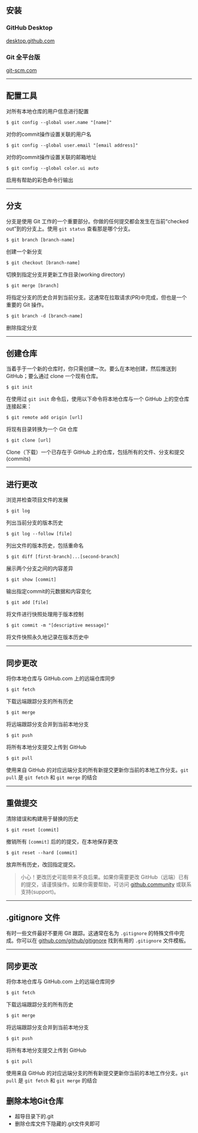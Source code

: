 ## 安装

### GitHub Desktop

[desktop.github.com](https://desktop.github.com/)

### Git 全平台版

[git-scm.com](https://git-scm.com/)

---

## 配置工具

对所有本地仓库的用户信息进行配置

```
$ git config --global user.name "[name]"
```

对你的commit操作设置关联的用户名

```
$ git config --global user.email "[email address]"
```

对你的commit操作设置关联的邮箱地址

```
$ git config --global color.ui auto
```

启用有帮助的彩色命令行输出

---

## 分支

分支是使用 Git 工作的一个重要部分。你做的任何提交都会发生在当前“checked out”到的分支上。使用 `git status` 查看那是哪个分支。

```
$ git branch [branch-name]
```

创建一个新分支

```
$ git checkout [branch-name]
```

切换到指定分支并更新工作目录(working directory)

```
$ git merge [branch]
```

将指定分支的历史合并到当前分支。这通常在拉取请求(PR)中完成，但也是一个重要的 Git 操作。

```
$ git branch -d [branch-name]
```

删除指定分支

---

## 创建仓库

当着手于一个新的仓库时，你只需创建一次。要么在本地创建，然后推送到 GitHub；要么通过 clone 一个现有仓库。

```
$ git init
```

在使用过 `git init` 命令后，使用以下命令将本地仓库与一个 GitHub 上的空仓库连接起来：

```
$ git remote add origin [url]
```

将现有目录转换为一个 Git 仓库

```
$ git clone [url]
```

Clone（下载）一个已存在于 GitHub 上的仓库，包括所有的文件、分支和提交(commits)

---

## 进行更改

浏览并检查项目文件的发展

```
$ git log
```

列出当前分支的版本历史

```
$ git log --follow [file]
```

列出文件的版本历史，包括重命名

```
$ git diff [first-branch]...[second-branch]
```

展示两个分支之间的内容差异

```
$ git show [commit]
```

输出指定commit的元数据和内容变化

```
$ git add [file]
```

将文件进行快照处理用于版本控制

```
$ git commit -m "[descriptive message]"
```

将文件快照永久地记录在版本历史中

---

## 同步更改

将你本地仓库与 GitHub.com 上的远端仓库同步

```
$ git fetch
```

下载远端跟踪分支的所有历史

```
$ git merge
```

将远端跟踪分支合并到当前本地分支

```
$ git push
```

将所有本地分支提交上传到 GitHub

```
$ git pull
```

使用来自 GitHub 的对应远端分支的所有新提交更新你当前的本地工作分支。`git pull` 是 `git fetch` 和 `git merge` 的结合

---

## 重做提交

清除错误和构建用于替换的历史

```
$ git reset [commit]
```

撤销所有 `[commit]` 后的的提交，在本地保存更改

```
$ git reset --hard [commit]
```

放弃所有历史，改回指定提交。

> 小心！更改历史可能带来不良后果。如果你需要更改 GitHub（远端）已有的提交，请谨慎操作。如果你需要帮助，可访问 [github.community](https://github.community/) 或联系支持(support)。

---

## .gitignore 文件

有时一些文件最好不要用 Git 跟踪。这通常在名为 `.gitignore` 的特殊文件中完成。你可以在 [github.com/github/gitignore](https://github.com/github/gitignore) 找到有用的 `.gitignore` 文件模板。

---

## 同步更改

将你本地仓库与 GitHub.com 上的远端仓库同步

```
$ git fetch
```

下载远端跟踪分支的所有历史

```
$ git merge
```

将远端跟踪分支合并到当前本地分支

```
$ git push
```

将所有本地分支提交上传到 GitHub

```
$ git pull
```

使用来自 GitHub 的对应远端分支的所有新提交更新你当前的本地工作分支。`git pull` 是 `git fetch` 和 `git merge` 的结合

## 删除本地Git仓库

- 超导目录下的.git
- 删除仓库文件下隐藏的.git文件夹即可